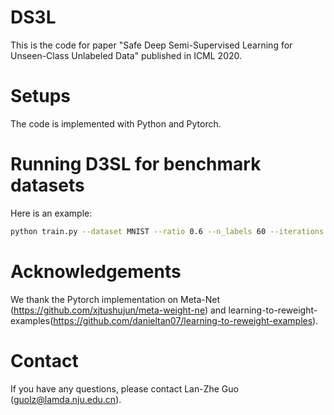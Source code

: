 # DS3L
This is the code for paper "Safe Deep Semi-Supervised Learning for Unseen-Class Unlabeled Data" published in ICML 2020.

# Setups

The code is implemented with Python and Pytorch.

# Running D3SL for benchmark datasets

Here is an example:

```bash
python train.py --dataset MNIST --ratio 0.6 --n_labels 60 --iterations 200000
```

# Acknowledgements
We thank the Pytorch implementation on Meta-Net (https://github.com/xjtushujun/meta-weight-ne) and learning-to-reweight-examples(https://github.com/danieltan07/learning-to-reweight-examples).


# Contact 
If you have any questions, please contact Lan-Zhe Guo (guolz@lamda.nju.edu.cn).

